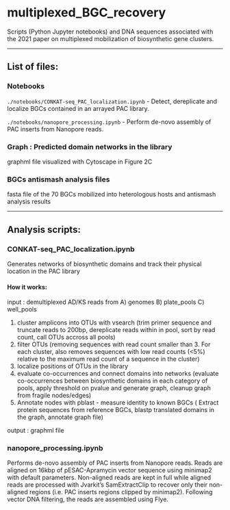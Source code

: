 # multiplexed_BGC_recovery

Scripts (Python Jupyter notebooks) and DNA sequences associated with the 2021 paper on multiplexed mobilization of biosynthetic gene clusters.  

---
## List of files:

### Notebooks
```./notebooks/CONKAT-seq_PAC_localization.ipynb``` - Detect, dereplicate and localize BGCs contained in an arrayed PAC library.

```./notebooks/nanopore_processing.ipynb``` - Perform de-novo assembly of PAC inserts from Nanopore reads.

### Graph : Predicted domain networks in the library
graphml file visualized with Cytoscape in Figure 2C

### BGCs antismash analysis files
fasta file of the 70 BGCs mobilized into heterologous hosts and antismash analysis results 

---

## Analysis scripts:
### CONKAT-seq_PAC_localization.ipynb
Generates networks of biosynthetic domains and track their physical location in the PAC library


#### How it works:
input : demultiplexed AD/KS reads from A) genomes B) plate_pools C) well_pools
1) cluster amplicons into OTUs with vsearch (trim primer sequence and truncate reads to 200bp, dereplicate reads within in pool, sort by read count, call OTUs accross all pools)
2) filter OTUs (removing sequences with read count smaller than 3. For each cluster, also removes sequences with low read counts (<5%) relative to the maximum read count of a sequence in the cluster)
3) localize positions of OTUs in the library
4) evaluate co-occurrences and connect domains into networks (evaluate co-occurrences between biosynthetic domains in each category of pools, apply threshold on pvalue and generate graph, cleanup graph from fragile nodes/edges)
5) Annotate nodes with pblast - measure identity to known BGCs ( Extract protein sequences from reference BGCs, blastp translated domains in the graph, annotate graph file)

output : graphml file



### nanopore_processing.ipynb
Performs de-novo assembly of PAC inserts from Nanopore reads. Reads are aligned on 16kbp of pESAC-Apramycin vector sequence using minimap2 with default parameters. Non-aligned reads are kept in full while aligned reads are processed with Jvarkit’s SamExtractClip to recover only their non-aligned regions (i.e. PAC inserts regions clipped by minimap2). Following vector DNA filtering, the reads are assembled using Flye.
